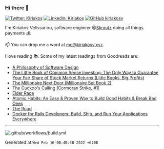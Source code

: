 ### Hi there 👋

[![Twitter: Kiriakos](https://img.shields.io/twitter/follow/k_velissariou?style=social)](https://twitter.com/k_velissariou)
[![Linkedin: Kiriakos](https://img.shields.io/badge/-kiriakos-blue?style=flat&logo=Linkedin&logoColor=white&link=https://www.linkedin.com/in/kiriakosv/)](https://www.linkedin.com/in/kiriakosv/)
[![GitHub kiriakosv](https://img.shields.io/github/followers/kiriakosv?label=follow&style=social)](https://github.com/kiriakosv)

I'm Kiriakos Velissariou, software engineer @[Skroutz](https://www.skroutz.gr) doing all things payments 💰.

📫 You can drop me a word at [me@kiriakosv.xyz](mailto:me@kiriakosv.xyz).

I love reading 📚. Some of my latest readings from Goodreads are:
* [A Philosophy of Software Design](https://www.goodreads.com/book/show/39996759-a-philosophy-of-software-design)
* [The Little Book of Common Sense Investing: The Only Way to Guarantee Your Fair Share of Stock Market Returns (Little Books. Big Profits)](https://www.goodreads.com/book/show/36336614-the-little-book-of-common-sense-investing)
* [The Millionaire Next Door (Millionaire Set Book 2)](https://www.goodreads.com/book/show/50926504-the-millionaire-next-door)
* [The Cuckoo's Calling (Cormoran Strike, #1)](https://www.goodreads.com/book/show/16160797-the-cuckoo-s-calling)
* [Elder Race](https://www.goodreads.com/book/show/56815367-elder-race)
* [Atomic Habits: An Easy & Proven Way to Build Good Habits & Break Bad Ones](https://www.goodreads.com/book/show/42603095-atomic-habits)
* [The Road](https://www.goodreads.com/book/show/5325066-the-road)
* [Docker for Rails Developers: Build, Ship, and Run Your Applications Everywhere](https://www.goodreads.com/book/show/46249262-docker-for-rails-developers)

---

![.github/workflows/build.yml](https://github.com/kiriakosv/kiriakosv/workflows/.github/workflows/build.yml/badge.svg)

Generated at `Wed Feb 16 00:40:38 2022 +0200`
